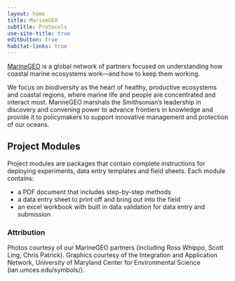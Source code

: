 ```yaml
---
layout: home
title: MarineGEO
subtitle: Protocols
use-site-title: true
editbutton: true
habitat-links: true
---
```

[MarineGEO](https://marinegeo.si.edu/) is a global network of partners focused on understanding how coastal marine ecosystems work—and how to keep them working.

We focus on biodiversity as the heart of healthy, productive ecosystems and coastal regions, where marine life and people are concentrated and interact most. MarineGEO marshals the Smithsonian’s leadership in discovery and convening power to advance frontiers in knowledge and provide it to policymakers to support innovative management and protection of our oceans.

## Project Modules

Project modules are packages that contain complete instructions for deploying experiments, data entry templates and field sheets. Each module contains:
 - a PDF document that includes step-by-step methods
 - a data entry sheet to print off and bring out into the field
 - an excel workbook with built in data validation for data entry and submission

### Attribution

Photos courtesy of our MarineGEO partners (including Ross Whippo, Scott Ling, Chris Patrick). Graphics courtesy of the Integration and Application Network, University of Maryland Center for Environmental Science (ian.umces.edu/symbols/).
